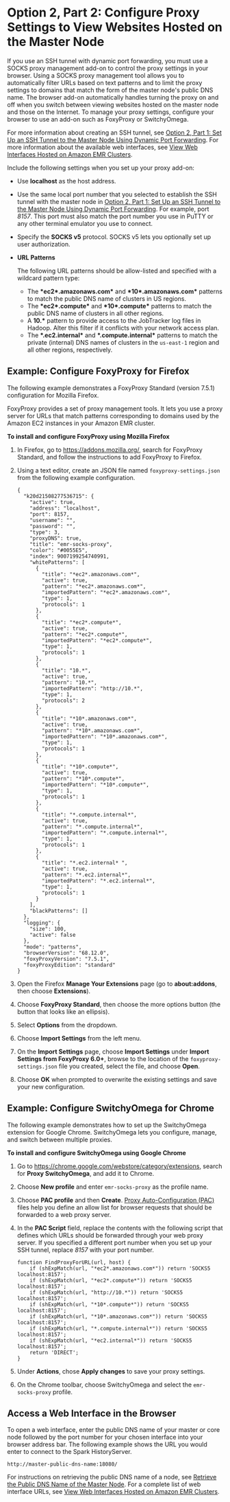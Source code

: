 # Option 2, Part 2: Configure Proxy Settings to View Websites Hosted on the Master Node<a name="emr-connect-master-node-proxy"></a>

If you use an SSH tunnel with dynamic port forwarding, you must use a SOCKS proxy management add\-on to control the proxy settings in your browser\. Using a SOCKS proxy management tool allows you to automatically filter URLs based on text patterns and to limit the proxy settings to domains that match the form of the master node's public DNS name\. The browser add\-on automatically handles turning the proxy on and off when you switch between viewing websites hosted on the master node and those on the Internet\. To manage your proxy settings, configure your browser to use an add\-on such as FoxyProxy or SwitchyOmega\. 

For more information about creating an SSH tunnel, see [Option 2, Part 1: Set Up an SSH Tunnel to the Master Node Using Dynamic Port Forwarding](emr-ssh-tunnel.md)\. For more information about the available web interfaces, see [View Web Interfaces Hosted on Amazon EMR Clusters](emr-web-interfaces.md)\. 

Include the following settings when you set up your proxy add\-on:
+ Use **localhost** as the host address\.
+ Use the same local port number that you selected to establish the SSH tunnel with the master node in [Option 2, Part 1: Set Up an SSH Tunnel to the Master Node Using Dynamic Port Forwarding](emr-ssh-tunnel.md)\. For example, port *8157*\. This port must also match the port number you use in PuTTY or any other terminal emulator you use to connect\.
+ Specify the **SOCKS v5** protocol\. SOCKS v5 lets you optionally set up user authorization\.
+ **URL Patterns**

  The following URL patterns should be allow\-listed and specified with a wildcard pattern type:
  + The **\*ec2\*\.amazonaws\.com\*** and **\*10\*\.amazonaws\.com\*** patterns to match the public DNS name of clusters in US regions\.
  + The **\*ec2\*\.compute\*** and **\*10\*\.compute\*** patterns to match the public DNS name of clusters in all other regions\.
  +  A **10\.\*** pattern to provide access to the JobTracker log files in Hadoop\. Alter this filter if it conflicts with your network access plan\.
  + The **\*\.ec2\.internal\*** and **\*\.compute\.internal\*** patterns to match the private \(internal\) DNS names of clusters in the `us-east-1` region and all other regions, respectively\.

## Example: Configure FoxyProxy for Firefox<a name="emr-connect-foxy-proxy-chrome"></a>

The following example demonstrates a FoxyProxy Standard \(version 7\.5\.1\) configuration for Mozilla Firefox\.

FoxyProxy provides a set of proxy management tools\. It lets you use a proxy server for URLs that match patterns corresponding to domains used by the Amazon EC2 instances in your Amazon EMR cluster\.<a name="foxy-proxy"></a>

**To install and configure FoxyProxy using Mozilla Firefox**

1. In Firefox, go to [https://addons\.mozilla\.org/](https://addons.mozilla.org/), search for FoxyProxy Standard, and follow the instructions to add FoxyProxy to Firefox\.

1. Using a text editor, create an JSON file named `foxyproxy-settings.json` from the following example configuration\.

   ```
   {
     "k20d21508277536715": {
       "active": true,
       "address": "localhost",
       "port": 8157,
       "username": "",
       "password": "",
       "type": 3,
       "proxyDNS": true,
       "title": "emr-socks-proxy",
       "color": "#0055E5",
       "index": 9007199254740991,
       "whitePatterns": [
         {
           "title": "*ec2*.amazonaws.com*",
           "active": true,
           "pattern": "*ec2*.amazonaws.com*",
           "importedPattern": "*ec2*.amazonaws.com*",
           "type": 1,
           "protocols": 1
         },
         {
           "title": "*ec2*.compute*",
           "active": true,
           "pattern": "*ec2*.compute*",
           "importedPattern": "*ec2*.compute*",
           "type": 1,
           "protocols": 1
         },
         {
           "title": "10.*",
           "active": true,
           "pattern": "10.*",
           "importedPattern": "http://10.*",
           "type": 1,
           "protocols": 2
         },
         {
           "title": "*10*.amazonaws.com*",
           "active": true,
           "pattern": "*10*.amazonaws.com*",
           "importedPattern": "*10*.amazonaws.com*",
           "type": 1,
           "protocols": 1
         },
         {
           "title": "*10*.compute*",
           "active": true,
           "pattern": "*10*.compute*",
           "importedPattern": "*10*.compute*",
           "type": 1,
           "protocols": 1
         },
         {
           "title": "*.compute.internal*",
           "active": true,
           "pattern": "*.compute.internal*",
           "importedPattern": "*.compute.internal*",
           "type": 1,
           "protocols": 1
         },
         {
           "title": "*.ec2.internal* ",
           "active": true,
           "pattern": "*.ec2.internal*",
           "importedPattern": "*.ec2.internal*",
           "type": 1,
           "protocols": 1
         }
       ],
       "blackPatterns": []
     },
     "logging": {
       "size": 100,
       "active": false
     },
     "mode": "patterns",
     "browserVersion": "68.12.0",
     "foxyProxyVersion": "7.5.1",
     "foxyProxyEdition": "standard"
   }
   ```

1. Open the Firefox **Manage Your Extensions** page \(go to **about:addons**, then choose **Extensions**\)\.

1. Choose **FoxyProxy Standard**, then choose the more options button \(the button that looks like an ellipsis\)\.

1. Select **Options** from the dropdown\.

1. Choose **Import Settings** from the left menu\.

1. On the **Import Settings** page, choose **Import Settings** under **Import Settings from FoxyProxy 6\.0\+**, browse to the location of the `foxyproxy-settings.json` file you created, select the file, and choose **Open**\. 

1. Choose **OK** when prompted to overwrite the existing settings and save your new configuration\.

## Example: Configure SwitchyOmega for Chrome<a name="switchyomega"></a>

The following example demonstrates how to set up the SwitchyOmega extension for Google Chrome\. SwitchyOmega lets you configure, manage, and switch between multiple proxies\.

**To install and configure SwitchyOmega using Google Chrome**

1. Go to [https://chrome\.google\.com/webstore/category/extensions](https://chrome.google.com/webstore/category/extensions), search for **Proxy SwitchyOmega**, and add it to Chrome\.

1. Choose **New profile** and enter `emr-socks-proxy` as the profile name\.

1. Choose **PAC profile** and then **Create**\. [Proxy Auto\-Configuration \(PAC\)](https://developer.mozilla.org/en-US/docs/Web/HTTP/Proxy_servers_and_tunneling/Proxy_Auto-Configuration_(PAC)_file) files help you define an allow list for browser requests that should be forwarded to a web proxy server\.

1. In the **PAC Script** field, replace the contents with the following script that defines which URLs should be forwarded through your web proxy server\. If you specified a different port number when you set up your SSH tunnel, replace *8157* with your port number\.

   ```
   function FindProxyForURL(url, host) {
       if (shExpMatch(url, "*ec2*.amazonaws.com*")) return 'SOCKS5 localhost:8157';
       if (shExpMatch(url, "*ec2*.compute*")) return 'SOCKS5 localhost:8157';
       if (shExpMatch(url, "http://10.*")) return 'SOCKS5 localhost:8157';
       if (shExpMatch(url, "*10*.compute*")) return 'SOCKS5 localhost:8157';
       if (shExpMatch(url, "*10*.amazonaws.com*")) return 'SOCKS5 localhost:8157';
       if (shExpMatch(url, "*.compute.internal*")) return 'SOCKS5 localhost:8157';
       if (shExpMatch(url, "*ec2.internal*")) return 'SOCKS5 localhost:8157';
       return 'DIRECT';
   }
   ```

1. Under **Actions**, chose **Apply changes** to save your proxy settings\.

1. On the Chrome toolbar, choose SwitchyOmega and select the `emr-socks-proxy` profile\.

## Access a Web Interface in the Browser<a name="connect-to-web-ui-browser"></a>

To open a web interface, enter the public DNS name of your master or core node followed by the port number for your chosen interface into your browser address bar\. The following example shows the URL you would enter to connect to the Spark HistoryServer\.

```
http://master-public-dns-name:18080/				
```

For instructions on retrieving the public DNS name of a node, see [Retrieve the Public DNS Name of the Master Node](emr-connect-master-node-ssh.md#emr-connect-master-dns)\. For a complete list of web interface URLs, see [View Web Interfaces Hosted on Amazon EMR Clusters](emr-web-interfaces.md)\.